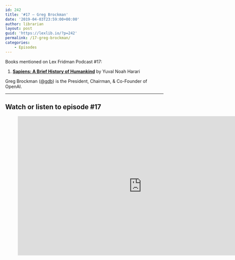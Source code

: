 ```yaml
---
id: 242
title: '#17 – Greg Brockman'
date: '2019-04-03T23:59:00+00:00'
author: librarian
layout: post
guid: 'https://lexlib.io/?p=242'
permalink: /17-greg-brockman/
categories:
    - Episodes
---
```


Books mentioned on Lex Fridman Podcast #17:

1. **[Sapiens: A Brief History of Humankind](https://amzn.to/3Vb2trj)** by Yuval Noah Harari

Greg Brockman ([@gdb](https://twitter.com/gdb)) is the President, Chairman, &amp; Co-Founder of OpenAI.

- - - - - -

## Watch or listen to episode #17

<figure class="wp-block-embed is-type-video is-provider-youtube wp-block-embed-youtube wp-embed-aspect-16-9 wp-has-aspect-ratio"><div class="wp-block-embed__wrapper"><iframe allow="accelerometer; autoplay; clipboard-write; encrypted-media; gyroscope; picture-in-picture" allowfullscreen="" frameborder="0" height="443" loading="lazy" src="https://www.youtube.com/embed/bIrEM2FbOLU?feature=oembed" title="Greg Brockman: OpenAI and AGI | Lex Fridman Podcast #17" width="788"></iframe></div></figure>